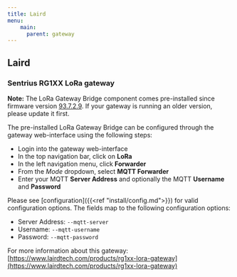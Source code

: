 ```yaml
---
title: Laird
menu:
    main:
      parent: gateway
---
```


## Laird

### Sentrius RG1XX LoRa gateway

**Note:** The LoRa Gateway Bridge component comes pre-installed since firmware version
[93.7.2.9](https://assets.lairdtech.com/home/brandworld/files/CONN-RN-RG1xx-laird-93_7_2_9.pdf).
If your gateway is running an older version, please update it first.

The pre-installed LoRa Gateway Bridge can be configured through the gateway
web-interface using the following steps:

* Login into the gateway web-interface
* In the top navigation bar, click on **LoRa**
* In the left navigation menu, click **Forwarder**
* From the *Mode* dropdown, select **MQTT Forwarder**
* Enter your MQTT **Server Address** and optionally the MQTT **Username** and **Password**

Please see [configuration]({{<ref "install/config.md">}}) for valid
configuration options. The fields map to the following configuration options:

* Server Address:  `--mqtt-server`
* Username: `--mqtt-username`
* Password: `--mqtt-password`

For more information about this gateway:
[https://www.lairdtech.com/products/rg1xx-lora-gateway](https://www.lairdtech.com/products/rg1xx-lora-gateway)